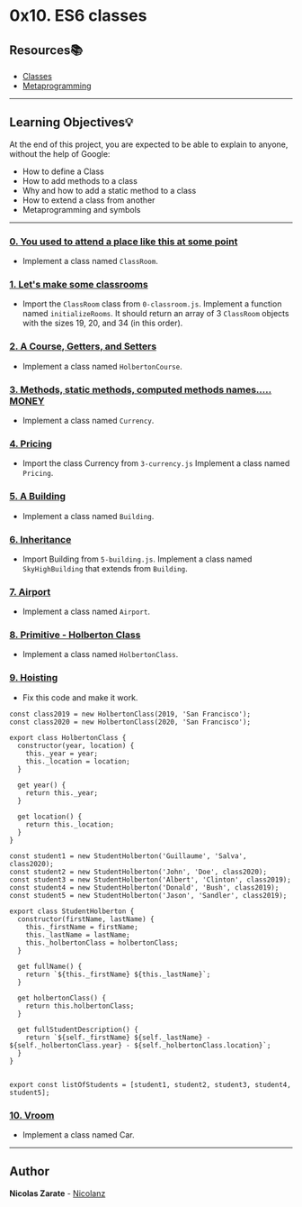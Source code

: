 # 0x10. ES6 classes

## Resources:books:

* [Classes](https://developer.mozilla.org/en-US/docs/Web/JavaScript/Reference/Classes)
* [Metaprogramming](https://www.keithcirkel.co.uk/metaprogramming-in-es6-symbols/#symbolspecies)

---
## Learning Objectives:bulb:

At the end of this project, you are expected to be able to explain to anyone, without the help of Google:

* How to define a Class
* How to add methods to a class
* Why and how to add a static method to a class
* How to extend a class from another
* Metaprogramming and symbols

---

### [0. You used to attend a place like this at some point](./0-classroom.js)
* Implement a class named `ClassRoom`.

### [1. Let's make some classrooms](./1-make_classrooms.js)
* Import the `ClassRoom` class from `0-classroom.js`. Implement a function named `initializeRooms`. It should return an array of 3 `ClassRoom` objects with the sizes 19, 20, and 34 (in this order).

### [2. A Course, Getters, and Setters](./2-hbtn_course.js)
* Implement a class named `HolbertonCourse`.

### [3. Methods, static methods, computed methods names..... MONEY](./3-currency.js)
* Implement a class named `Currency`.

### [4. Pricing](./4-pricing.js)
* Import the class Currency from `3-currency.js` Implement a class named `Pricing`.

### [5. A Building](./5-building.js)
* Implement a class named `Building`.

### [6. Inheritance](./6-sky_high.js)
* Import Building from `5-building.js`. Implement a class named `SkyHighBuilding` that extends from `Building`.

### [7. Airport](./7-airport.js)
* Implement a class named `Airport`.

### [8. Primitive - Holberton Class](./8-hbtn_class.js)
* Implement a class named `HolbertonClass`.

### [9. Hoisting](./9-hoisting.js)
* Fix this code and make it work.
```
const class2019 = new HolbertonClass(2019, 'San Francisco');
const class2020 = new HolbertonClass(2020, 'San Francisco');

export class HolbertonClass {
  constructor(year, location) {
    this._year = year;
    this._location = location;
  }

  get year() {
    return this._year;
  }

  get location() {
    return this._location;
  }
}

const student1 = new StudentHolberton('Guillaume', 'Salva', class2020);
const student2 = new StudentHolberton('John', 'Doe', class2020);
const student3 = new StudentHolberton('Albert', 'Clinton', class2019);
const student4 = new StudentHolberton('Donald', 'Bush', class2019);
const student5 = new StudentHolberton('Jason', 'Sandler', class2019);

export class StudentHolberton {
  constructor(firstName, lastName) {
    this._firstName = firstName;
    this._lastName = lastName;
    this._holbertonClass = holbertonClass;
  }

  get fullName() {
    return `${this._firstName} ${this._lastName}`;
  }

  get holbertonClass() {
    return this.holbertonClass;
  }

  get fullStudentDescription() {
    return `${self._firstName} ${self._lastName} - ${self._holbertonClass.year} - ${self._holbertonClass.location}`;
  }
}


export const listOfStudents = [student1, student2, student3, student4, student5];
```

### [10. Vroom](./10-car.js)
* Implement a class named Car.

---

## Author
**Nicolas Zarate** - [Nicolanz](https://github.com/Nicolanz)
